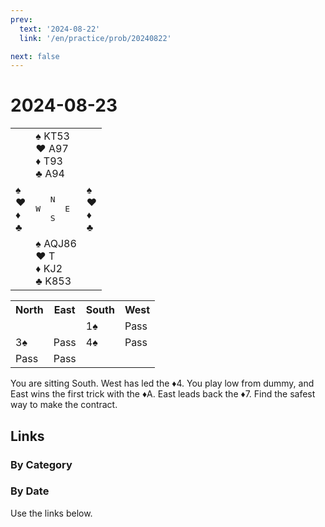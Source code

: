 ```yaml
---
prev:
  text: '2024-08-22'
  link: '/en/practice/prob/20240822'

next: false
---
```


# 2024-08-23

<table class="deal">
	<tr>
		<td></td>
		<td>♠️ KT53<br>♥️ A97<br>♦️ T93<br>♣️ A94</td>
		<td></td>
	</tr>
	<tr>
		<td>♠️ <br>♥️ <br>♦️ <br>♣️ </td>
		<td><pre>   N<br>W     E<br>   S</pre></td>
		<td>♠️ <br>♥️ <br>♦️ <br>♣️ </td>
	</tr>
	<tr>
		<td></td>
		<td>♠️ AQJ86<br>♥️ T<br>♦️ KJ2<br>♣️ K853</td>
		<td></td>
	</tr>
</table>

<table class="auction">
	<tr>
		<th>North</th>
		<th>East</th>
		<th>South</th>
		<th>West</th>
	</tr>
	<tr>
		<td></td>
		<td></td>
		<td>1♠️</td>
		<td>Pass</td>
	</tr>
	<tr>
		<td>3♠️</td>
		<td>Pass</td>
		<td>4♠️</td>
		<td>Pass</td>
	</tr>
	<tr>
		<td>Pass</td>
		<td>Pass</td>
		<td></td>
		<td></td>
	</tr>
</table>

You are sitting South. West has led the ♦️4. You play low from dummy, and East wins the first trick with the ♦️A. East leads back the ♦️7. Find the safest way to make the contract.

## Links

[<Badge type="tip" text="Check Solution"/>](/en/learning/prob/20240823)

### By Category

[<Badge type="tip" text="<--"/>](/en/practice/prob/20240822)
[<Badge type="tip" text="Calendar"/>](/en/practice/calendar/202408)
[<Badge type="info" text="-->"/>](/en/practice/prob/20240823#links)

### By Date

Use the links below.